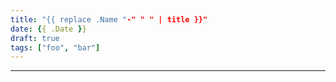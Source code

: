 ```yaml
---
title: "{{ replace .Name "-" " " | title }}"
date: {{ .Date }}
draft: true
tags: ["foo", "bar"]
---
```


---
